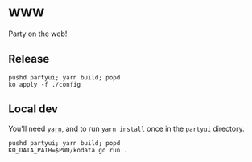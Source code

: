 # www

Party on the web!

## Release

```
pushd partyui; yarn build; popd
ko apply -f ./config
```

## Local dev

You'll need [`yarn`](https://yarnpkg.com/), and to run `yarn install` once in
the `partyui` directory.

```
pushd partyui; yarn build; popd
KO_DATA_PATH=$PWD/kodata go run .
```
